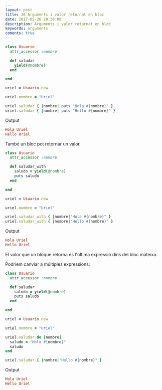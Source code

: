 ```yaml
---
layout: post
title: 36 Arguments i valor retornat en bloc
date: 2017-05-26 20:30:00
description: Arguments i valor retornat en bloc
keywords: arguments
coments: true
---
```


```ruby
class Usuario
  attr_accessor :nombre

  def saludar
    yield(@nombre)
  end

end

uriel = Usuario.new

uriel.nombre = "Uriel"

uriel.saludar { |nombre| puts "Hola #{nombre}" }
uriel.saludar { |nombre| puts "Hello #{nombre}" }
```

Output

```ruby
Hola Uriel
Hello Uriel
```

També un bloc pot retornar un valor.

```ruby
class Usuario
  attr_accessor :nombre

  def saludar_with
    saludo = yield(@nombre)
    puts saludo
  end

end

uriel = Usuario.new

uriel.nombre = "Uriel"

uriel.saludar_with { |nombre|"Hola #{nombre}" }
uriel.saludar_with { |nombre|"Hello #{nombre}" }
```
Output

```ruby
Hola Uriel
Hello Uriel
```

El valor que un bloque retorna és l'última expressió dins del bloc mateixa.

Podriem canviar a múltiples expressions:

```ruby
class Usuario
  attr_accessor :nombre

  def saludar
    saludo = yield(@nombre)
    puts saludo
  end

end

uriel = Usuario.new

uriel.nombre = "Uriel"

uriel.saludar do |nombre|
  saludo = "Hola #{nombre}"
  saludo
end

uriel.saludar { |nombre|"Hello #{nombre}" }
```

Output

```ruby
Hola Uriel
Hello Uriel
```

